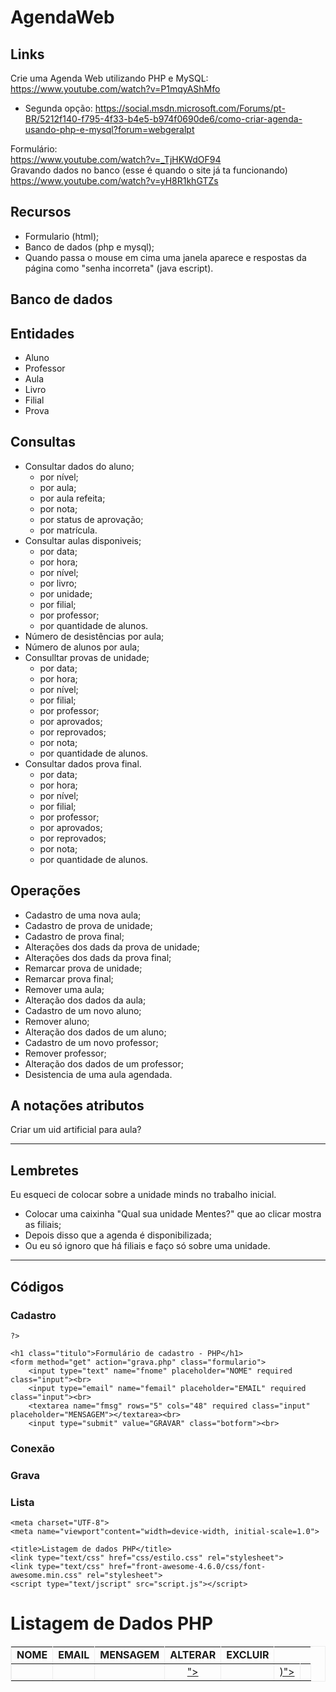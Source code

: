 # AgendaWeb
## Links
Crie uma Agenda Web utilizando PHP e MySQL: <br>
https://www.youtube.com/watch?v=P1mqyAShMfo <br>
* Segunda opção: https://social.msdn.microsoft.com/Forums/pt-BR/5212f140-f795-4f33-b4e5-b974f0690de6/como-criar-agenda-usando-php-e-mysql?forum=webgeralpt <br>

Formulário: <br>
https://www.youtube.com/watch?v=_TjHKWdOF94 <br>
Gravando dados no banco (esse é quando o site já ta funcionando) <br>
https://www.youtube.com/watch?v=yH8R1khGTZs

## Recursos
* Formulario (html);
* Banco de dados (php e mysql);
* Quando passa o mouse em cima uma janela aparece e respostas da página como "senha incorreta" (java escript).

## Banco de dados
## Entidades
* Aluno
* Professor
* Aula
* Livro
* Filial
* Prova

## Consultas
* Consultar dados do aluno;
  * por nível;
  * por aula;
  * por aula refeita;
  * por nota;
  * por status de aprovação;
  * por matrícula.
* Consultar aulas disponiveis;
  * por data;
  * por hora;
  * por nível;
  * por livro;
  * por unidade;
  * por filial;
  * por professor;
  * por quantidade de alunos.
* Número de desistências por aula;
* Número de alunos por aula;
* Consulltar provas de unidade;
  * por data;
  * por hora;
  * por nível;
  * por filial;
  * por professor;
  * por aprovados;
  * por reprovados;
  * por nota;
  * por quantidade de alunos.
* Consultar dados prova final.
  * por data;
  * por hora;
  * por nível;
  * por filial;
  * por professor;
  * por aprovados;
  * por reprovados;
  * por nota;
  * por quantidade de alunos.

## Operações
* Cadastro de uma nova aula;
* Cadastro de prova de unidade;
* Cadastro de prova final;
* Alterações dos dads da prova de unidade;
* Alterações dos dads da prova final;
* Remarcar prova de unidade;
* Remarcar prova final;
* Remover uma aula;
* Alteração dos dados da aula;
* Cadastro de um novo aluno;
* Remover aluno;
* Alteração dos dados de um aluno;
* Cadastro de um novo professor;
* Remover professor;
* Alteração dos dados de um professor;
* Desistencia de uma aula agendada.

## A notações atributos
Criar um uid artificial para aula?

---

## Lembretes
Eu esqueci de colocar sobre a unidade minds no trabalho inicial.
  * Colocar uma caixinha "Qual sua unidade Mentes?" que ao clicar mostra as filiais;
  * Depois disso que a agenda é disponibilizada;
  * Ou eu só ignoro que há filiais e faço só sobre uma unidade.
  
---

## Códigos

### Cadastro

<!DOCTYPE html>
<html lang="en">
<head>
<meta charset="UTF-8">
<meta name="viewport"content="width=device-width, initial-scale="1.0">
<title>Mentes</title>
</head>
<body>
    <?php
        //Conxão com o banco
        $db = new PDO("mysql:host=localhost;dbname=mentes;charset=utf8","root","");
 
    ?>
</body>
<body>

    <h1 class="titulo">Formulário de cadastro - PHP</h1>
    <form method="get" action="grava.php" class="formulario">
        <input type="text" name="fnome" placeholder="NOME" required class="input"><br>
        <input type="email" name="femail" placeholder="EMAIL" required class="input"><br>
        <textarea name="fmsg" rows="5" cols="48" required class="input" placeholder="MENSAGEM"></textarea><br>
        <input type="submit" value="GRAVAR" class="botform"><br>

</body>        
</html>

### Conexão

<?php
    $conexao=myslqi_connect("localhost", "root", "", "mentes");
?>

### Grava

<?php
    include("conexao.php");

    $recnome=$_GET["fnome"];
    $recemail=$_GET["femail"];
    $recmsg=$_GET["fmsg"];

    mysqli_query($conexao, "insert into dados (nome, email, msg) values ("recnome", "recemail", "recmsg")");

    header("location:lista.php");
?>

### Lista

<!DOCTYPE html>
<html lang="en">
<head>

    <meta charset="UTF-8">
    <meta name="viewport"content="width=device-width, initial-scale=1.0">

    <title>Listagem de dados PHP</title>
    <link type="text/css" href="css/estilo.css" rel="stylesheet">
    <link type="text/css" href="front-awesome-4.6.0/css/font-awesome.min.css" rel="stylesheet">
    <script type="text/jscript" src="script.js"></script>

</head>
<body>
    <h1 class="titulo">Listagem de Dados PHP</h1>
    <table width="100%" border="1" bordercolor="#EEE" cellspacing="0" cellpadding="10">
        <tr>
            <td><strong>NOME</strong></td>
            <td><strong>EMAIL</strong></td>
            <td><strong>MENSAGEM</strong></td>
            <td width="10"><strong>ALTERAR</strong></td>
            <td width="10"><strong>EXCLUIR</strong></td>
        </tr>
        <?php
            include("conecta.php");
        $seleciona=mysqli_query($conexao, "select * from dados order by id desc");
            while ($campo=mysqli_fetch_array($seleciona)) {?>
                <tr>
                    <td><?$campo["nome"]?></td>
                    <td><?$campo["email"]?></td>
                    <td><?$campo["msg"]?></td>
                    <td align="center"><a href="editar.php?editaid=<?=$campo["id"]?>"><i class="fa fa-edit"></i></a><td>
                    <td align="center"><a href="#" onClick="verifica(<?$campo["id"]?>)"><i class="fa fa-trash"></i></a><td>
                </tr>
        <?php   }?>
    </table>
</body>



